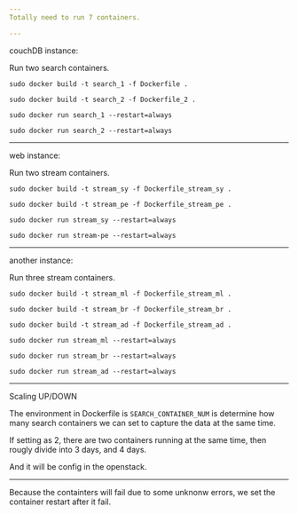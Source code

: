 ```yaml
---
Totally need to run 7 containers.

---
```

couchDB instance:

Run two search containers.

`sudo docker build -t search_1 -f Dockerfile .`

`sudo docker build -t search_2 -f Dockerfile_2 .`

`sudo docker run search_1 --restart=always`

`sudo docker run search_2 --restart=always`

---
web instance:

Run two stream containers.

`sudo docker build -t stream_sy -f Dockerfile_stream_sy .`

`sudo docker build -t stream_pe -f Dockerfile_stream_pe .`

`sudo docker run stream_sy --restart=always`

`sudo docker run stream-pe --restart=always`

---
another instance:

Run three stream containers.

`sudo docker build -t stream_ml -f Dockerfile_stream_ml .`

`sudo docker build -t stream_br -f Dockerfile_stream_br .`

`sudo docker build -t stream_ad -f Dockerfile_stream_ad .`

`sudo docker run stream_ml --restart=always`

`sudo docker run stream_br --restart=always`

`sudo docker run stream_ad --restart=always`

---
Scaling UP/DOWN

The environment in Dockerfile is `SEARCH_CONTAINER_NUM` is determine how many search containers we can set to capture the data at the same time. 

If setting as 2, there are two containers running at the same time, then rougly divide into 3 days, and 4 days.

And it will be config in the openstack.

---
Because the containters will fail due to some unknonw errors, we set the container restart after it fail.
